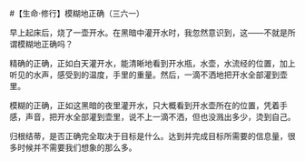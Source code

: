 #【生命⋅修行】模糊地正确（三六一）

早上起床后，烧了一壶开水。在黑暗中灌开水时，我忽然意识到，这——不就是所谓模糊地正确吗？

精确的正确，正如白天灌开水，能清晰地看到开水瓶，水壶，水流经的位置，加上听见的水声，感受到的温度，手里的重量。然后，一滴不洒地把开水全部灌到壶里。

模糊的正确，正如这黑暗的夜里灌开水，只大概看到开水壶所在的位置，凭着手感，声音，把开水全部灌到壶里，说不上一滴不洒，但也没溅出多少，烫到自己。

归根结蒂，是否正确完全取决于目标是什么。达到并完成目标所需要的信息量，很多时候并不需要我们想象的那么多。